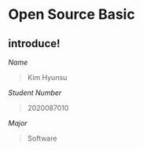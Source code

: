 Open Source Basic
=================
introduce!
-------------

 *Name*

   > Kim Hyunsu
  
 *Student Number*

   > 2020087010
  
 *Major*

   > Software
